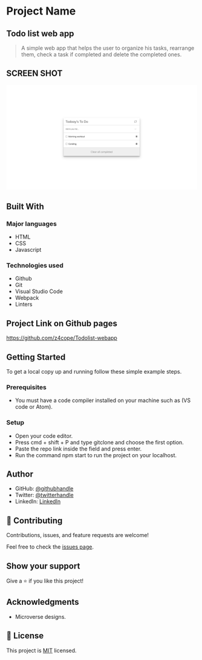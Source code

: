 # Project Name

## Todo list web app

> A simple web app that helps the user to organize his tasks, rearrange them, check a task if completed and delete the completed ones.

## SCREEN SHOT

![screenshot](./src/assets/Todo-list.png)

## Built With

### Major languages

- HTML
- CSS
- Javascript

### Technologies used

- Github
- Git
- Visual Studio Code
- Webpack
- Linters

## Project Link on Github pages

https://github.com/z4cope/Todolist-webapp

## Getting Started

To get a local copy up and running follow these simple example steps.

### Prerequisites

- You must have a code compiler installed on your machine such as (VS code or Atom).

### Setup

- Open your code editor.
- Press cmd + shift + P and type gitclone and choose the first option.
- Paste the repo link inside the field and press enter.
- Run the command npm start to run the project on your localhost.

## Author

- GitHub: [@githubhandle](https://github.com/z4cope)
- Twitter: [@twitterhandle](https://twitter.com/mokhaledev)
- LinkedIn: [LinkedIn](https://www.linkedin.com/in/mookhaled)

## 🤝 Contributing

Contributions, issues, and feature requests are welcome!

Feel free to check the [issues page](https://github.com/z4cope/Todolist-webapp/issues).

## Show your support

Give a ⭐️ if you like this project!

## Acknowledgments

- Microverse designs.

## 📝 License

This project is [MIT](./LICENCE) licensed.
